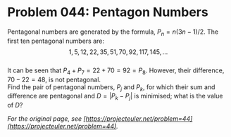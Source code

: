 # Problem 044: Pentagon Numbers
  
Pentagonal numbers are generated by the formula, $P_n=n(3n-1)/2$. The first ten pentagonal numbers are:  
$$1, 5, 12, 22, 35, 51, 70, 92, 117, 145, \dots$$  
It can be seen that $P_4 + P_7 = 22 + 70 = 92 = P_8$. However, their difference, $70 - 22 = 48$, is not pentagonal.  
Find the pair of pentagonal numbers, $P_j$ and $P_k$, for which their sum and difference are pentagonal and $D = |P_k - P_j|$ is minimised; what is the value of $D$?  

*For the original page, see [https://projecteuler.net/problem=44](https://projecteuler.net/problem=44).*
